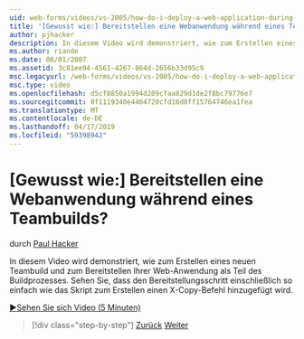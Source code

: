 ```yaml
---
uid: web-forms/videos/vs-2005/how-do-i-deploy-a-web-application-during-a-team-build
title: '[Gewusst wie:] Bereitstellen eine Webanwendung während eines Teambuilds? | Microsoft-Dokumentation'
author: pjhacker
description: In diesem Video wird demonstriert, wie zum Erstellen eines neuen Teambuild und zum Bereitstellen Ihrer Web-Anwendung als Teil des Buildprozesses. Sehen Sie, dass die Einbeziehung der können...
ms.author: riande
ms.date: 08/01/2007
ms.assetid: 3c81ee94-4561-4267-864d-2656b33d95c9
msc.legacyurl: /web-forms/videos/vs-2005/how-do-i-deploy-a-web-application-during-a-team-build
msc.type: video
ms.openlocfilehash: d5cf8850a1994d209cfaa829d1de2f8bc79776e7
ms.sourcegitcommit: 0f1119340e4464720cfd16d0ff15764746ea1fea
ms.translationtype: MT
ms.contentlocale: de-DE
ms.lasthandoff: 04/17/2019
ms.locfileid: "59398942"
---
```

# <a name="how-do-i-deploy-a-web-application-during-a-team-build"></a>[Gewusst wie:] Bereitstellen eine Webanwendung während eines Teambuilds?

durch [Paul Hacker](https://github.com/pjhacker)

In diesem Video wird demonstriert, wie zum Erstellen eines neuen Teambuild und zum Bereitstellen Ihrer Web-Anwendung als Teil des Buildprozesses. Sehen Sie, dass den Bereitstellungsschritt einschließlich so einfach wie das Skript zum Erstellen einen X-Copy-Befehl hinzugefügt wird.

[&#9654;Sehen Sie sich Video (5 Minuten)](https://channel9.msdn.com/Blogs/ASP-NET-Site-Videos/how-do-i-deploy-a-web-application-during-a-team-build)

> [!div class="step-by-step"]
> [Zurück](how-do-i-automate-testing-using-team-build.md)
> [Weiter](how-do-i-run-unit-tests-against-a-deployed-database.md)
